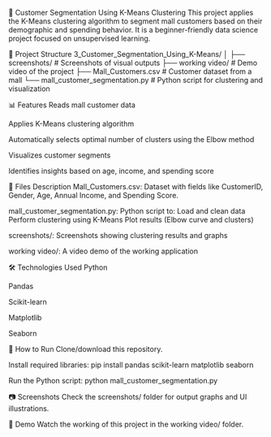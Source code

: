🧠 Customer Segmentation Using K-Means Clustering
This project applies the K-Means clustering algorithm to segment mall customers based on their demographic and spending behavior. It is a beginner-friendly data science project focused on unsupervised learning.

📁 Project Structure
3_Customer_Segmentation_Using_K-Means/
│
├── screenshots/                   # Screenshots of visual outputs
├── working video/                # Demo video of the project
├── Mall_Customers.csv            # Customer dataset from a mall
└── mall_customer_segmentation.py # Python script for clustering and visualization

📊 Features
Reads mall customer data

Applies K-Means clustering algorithm

Automatically selects optimal number of clusters using the Elbow method

Visualizes customer segments

Identifies insights based on age, income, and spending score

🧾 Files Description
Mall_Customers.csv: Dataset with fields like CustomerID, Gender, Age, Annual Income, and Spending Score.

mall_customer_segmentation.py: 
 Python script to:
  Load and clean data
  Perform clustering using K-Means
  Plot results (Elbow curve and clusters)

screenshots/: Screenshots showing clustering results and graphs

working video/: A video demo of the working application

🛠️ Technologies Used
Python

Pandas

Scikit-learn

Matplotlib

Seaborn

🚀 How to Run
Clone/download this repository.

Install required libraries:
pip install pandas scikit-learn matplotlib seaborn

Run the Python script:
python mall_customer_segmentation.py

📷 Screenshots
Check the screenshots/ folder for output graphs and UI illustrations.

🎥 Demo
Watch the working of this project in the working video/ folder.
